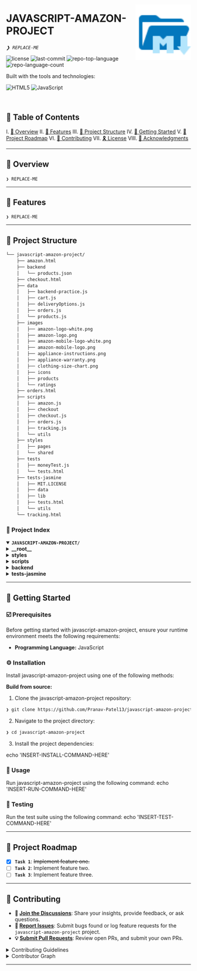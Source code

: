 <div align="left" style="position: relative;">
<img src="https://raw.githubusercontent.com/PKief/vscode-material-icon-theme/ec559a9f6bfd399b82bb44393651661b08aaf7ba/icons/folder-markdown-open.svg" align="right" width="30%" style="margin: -20px 0 0 20px;">
<h1>JAVASCRIPT-AMAZON-PROJECT</h1>
<p align="left">
	<em><code>❯ REPLACE-ME</code></em>
</p>
<p align="left">
	<img src="https://img.shields.io/github/license/Pranav-Patel13/javascript-amazon-project?style=flat-square&logo=opensourceinitiative&logoColor=white&color=0080ff" alt="license">
	<img src="https://img.shields.io/github/last-commit/Pranav-Patel13/javascript-amazon-project?style=flat-square&logo=git&logoColor=white&color=0080ff" alt="last-commit">
	<img src="https://img.shields.io/github/languages/top/Pranav-Patel13/javascript-amazon-project?style=flat-square&color=0080ff" alt="repo-top-language">
	<img src="https://img.shields.io/github/languages/count/Pranav-Patel13/javascript-amazon-project?style=flat-square&color=0080ff" alt="repo-language-count">
</p>
<p align="left">Built with the tools and technologies:</p>
<p align="left">
	<img src="https://img.shields.io/badge/HTML5-E34F26.svg?style=flat-square&logo=HTML5&logoColor=white" alt="HTML5">
	<img src="https://img.shields.io/badge/JavaScript-F7DF1E.svg?style=flat-square&logo=JavaScript&logoColor=black" alt="JavaScript">
</p>
</div>
<br clear="right">

## 🔗 Table of Contents

I. [📍 Overview](#-overview)
II. [👾 Features](#-features)
III. [📁 Project Structure](#-project-structure)
IV. [🚀 Getting Started](#-getting-started)
V. [📌 Project Roadmap](#-project-roadmap)
VI. [🔰 Contributing](#-contributing)
VII. [🎗 License](#-license)
VIII. [🙌 Acknowledgments](#-acknowledgments)

---

## 📍 Overview

<code>❯ REPLACE-ME</code>

---

## 👾 Features

<code>❯ REPLACE-ME</code>

---

## 📁 Project Structure

```sh
└── javascript-amazon-project/
    ├── amazon.html
    ├── backend
    │   └── products.json
    ├── checkout.html
    ├── data
    │   ├── backend-practice.js
    │   ├── cart.js
    │   ├── deliveryOptions.js
    │   ├── orders.js
    │   └── products.js
    ├── images
    │   ├── amazon-logo-white.png
    │   ├── amazon-logo.png
    │   ├── amazon-mobile-logo-white.png
    │   ├── amazon-mobile-logo.png
    │   ├── appliance-instructions.png
    │   ├── appliance-warranty.png
    │   ├── clothing-size-chart.png
    │   ├── icons
    │   ├── products
    │   └── ratings
    ├── orders.html
    ├── scripts
    │   ├── amazon.js
    │   ├── checkout
    │   ├── checkout.js
    │   ├── orders.js
    │   ├── tracking.js
    │   └── utils
    ├── styles
    │   ├── pages
    │   └── shared
    ├── tests
    │   ├── moneyTest.js
    │   └── tests.html
    ├── tests-jasmine
    │   ├── MIT.LICENSE
    │   ├── data
    │   ├── lib
    │   ├── tests.html
    │   └── utils
    └── tracking.html
```


### 📂 Project Index
<details open>
	<summary><b><code>JAVASCRIPT-AMAZON-PROJECT/</code></b></summary>
	<details> <!-- __root__ Submodule -->
		<summary><b>__root__</b></summary>
		<blockquote>
			<table>
			<tr>
				<td><b><a href='https://github.com/Pranav-Patel13/javascript-amazon-project/blob/master/tracking.html'>tracking.html</a></b></td>
				<td><code>❯ REPLACE-ME</code></td>
			</tr>
			<tr>
				<td><b><a href='https://github.com/Pranav-Patel13/javascript-amazon-project/blob/master/amazon.html'>amazon.html</a></b></td>
				<td><code>❯ REPLACE-ME</code></td>
			</tr>
			<tr>
				<td><b><a href='https://github.com/Pranav-Patel13/javascript-amazon-project/blob/master/checkout.html'>checkout.html</a></b></td>
				<td><code>❯ REPLACE-ME</code></td>
			</tr>
			<tr>
				<td><b><a href='https://github.com/Pranav-Patel13/javascript-amazon-project/blob/master/orders.html'>orders.html</a></b></td>
				<td><code>❯ REPLACE-ME</code></td>
			</tr>
			</table>
		</blockquote>
	</details>
	<details> <!-- styles Submodule -->
		<summary><b>styles</b></summary>
		<blockquote>
			<details>
				<summary><b>shared</b></summary>
				<blockquote>
					<table>
					<tr>
						<td><b><a href='https://github.com/Pranav-Patel13/javascript-amazon-project/blob/master/styles/shared/general.css'>general.css</a></b></td>
						<td><code>❯ REPLACE-ME</code></td>
					</tr>
					<tr>
						<td><b><a href='https://github.com/Pranav-Patel13/javascript-amazon-project/blob/master/styles/shared/amazon-header.css'>amazon-header.css</a></b></td>
						<td><code>❯ REPLACE-ME</code></td>
					</tr>
					</table>
				</blockquote>
			</details>
			<details>
				<summary><b>pages</b></summary>
				<blockquote>
					<table>
					<tr>
						<td><b><a href='https://github.com/Pranav-Patel13/javascript-amazon-project/blob/master/styles/pages/orders.css'>orders.css</a></b></td>
						<td><code>❯ REPLACE-ME</code></td>
					</tr>
					<tr>
						<td><b><a href='https://github.com/Pranav-Patel13/javascript-amazon-project/blob/master/styles/pages/amazon.css'>amazon.css</a></b></td>
						<td><code>❯ REPLACE-ME</code></td>
					</tr>
					<tr>
						<td><b><a href='https://github.com/Pranav-Patel13/javascript-amazon-project/blob/master/styles/pages/tracking.css'>tracking.css</a></b></td>
						<td><code>❯ REPLACE-ME</code></td>
					</tr>
					</table>
					<details>
						<summary><b>checkout</b></summary>
						<blockquote>
							<table>
							<tr>
								<td><b><a href='https://github.com/Pranav-Patel13/javascript-amazon-project/blob/master/styles/pages/checkout/checkout.css'>checkout.css</a></b></td>
								<td><code>❯ REPLACE-ME</code></td>
							</tr>
							<tr>
								<td><b><a href='https://github.com/Pranav-Patel13/javascript-amazon-project/blob/master/styles/pages/checkout/checkout-header.css'>checkout-header.css</a></b></td>
								<td><code>❯ REPLACE-ME</code></td>
							</tr>
							</table>
						</blockquote>
					</details>
				</blockquote>
			</details>
		</blockquote>
	</details>
	<details> <!-- scripts Submodule -->
		<summary><b>scripts</b></summary>
		<blockquote>
			<table>
			<tr>
				<td><b><a href='https://github.com/Pranav-Patel13/javascript-amazon-project/blob/master/scripts/checkout.js'>checkout.js</a></b></td>
				<td><code>❯ REPLACE-ME</code></td>
			</tr>
			<tr>
				<td><b><a href='https://github.com/Pranav-Patel13/javascript-amazon-project/blob/master/scripts/tracking.js'>tracking.js</a></b></td>
				<td><code>❯ REPLACE-ME</code></td>
			</tr>
			<tr>
				<td><b><a href='https://github.com/Pranav-Patel13/javascript-amazon-project/blob/master/scripts/amazon.js'>amazon.js</a></b></td>
				<td><code>❯ REPLACE-ME</code></td>
			</tr>
			<tr>
				<td><b><a href='https://github.com/Pranav-Patel13/javascript-amazon-project/blob/master/scripts/orders.js'>orders.js</a></b></td>
				<td><code>❯ REPLACE-ME</code></td>
			</tr>
			</table>
			<details>
				<summary><b>checkout</b></summary>
				<blockquote>
					<table>
					<tr>
						<td><b><a href='https://github.com/Pranav-Patel13/javascript-amazon-project/blob/master/scripts/checkout/orderSummary.js'>orderSummary.js</a></b></td>
						<td><code>❯ REPLACE-ME</code></td>
					</tr>
					<tr>
						<td><b><a href='https://github.com/Pranav-Patel13/javascript-amazon-project/blob/master/scripts/checkout/paymentSummary.js'>paymentSummary.js</a></b></td>
						<td><code>❯ REPLACE-ME</code></td>
					</tr>
					</table>
				</blockquote>
			</details>
			<details>
				<summary><b>utils</b></summary>
				<blockquote>
					<table>
					<tr>
						<td><b><a href='https://github.com/Pranav-Patel13/javascript-amazon-project/blob/master/scripts/utils/money.js'>money.js</a></b></td>
						<td><code>❯ REPLACE-ME</code></td>
					</tr>
					</table>
				</blockquote>
			</details>
		</blockquote>
	</details>
	<details> <!-- backend Submodule -->
		<summary><b>backend</b></summary>
		<blockquote>
			<table>
			<tr>
				<td><b><a href='https://github.com/Pranav-Patel13/javascript-amazon-project/blob/master/backend/products.json'>products.json</a></b></td>
				<td><code>❯ REPLACE-ME</code></td>
			</tr>
			</table>
		</blockquote>
	</details>
	<details> <!-- tests-jasmine Submodule -->
		<summary><b>tests-jasmine</b></summary>
		<blockquote>
			<table>
			<tr>
				<td><b><a href='https://github.com/Pranav-Patel13/javascript-amazon-project/blob/master/tests-jasmine/tests.html'>tests.html</a></b></td>
				<td><code>❯ REPLACE-ME</code></td>
			</tr>
			<tr>
				<td><b><a href='https://github.com/Pranav-Patel13/javascript-amazon-project/blob/master/tests-jasmine/MIT.LICENSE'>MIT.LICENSE</a></b></td>
				<td><code>❯ REPLACE-ME</code></td>
			</tr>
			</table>
			<details>
				<summary><b>lib</b></summary>
				<blockquote>
					<details>
						<summary><b>jasmine-5.1.1</b></summary>
						<blockquote>
							<table>
							<tr>
								<td><b><a href='https://github.com/Pranav-Patel13/javascript-amazon-project/blob/master/tests-jasmine/lib/jasmine-5.1.1/jasmine.js'>jasmine.js</a></b></td>
								<td><code>❯ REPLACE-ME</code></td>
							</tr>
							<tr>
								<td><b><a href='https://github.com/Pranav-Patel13/javascript-amazon-project/blob/master/tests-jasmine/lib/jasmine-5.1.1/jasmine.css'>jasmine.css</a></b></td>
								<td><code>❯ REPLACE-ME</code></td>
							</tr>
							<tr>
								<td><b><a href='https://github.com/Pranav-Patel13/javascript-amazon-project/blob/master/tests-jasmine/lib/jasmine-5.1.1/boot0.js'>boot0.js</a></b></td>
								<td><code>❯ REPLACE-ME</code></td>
							</tr>
							<tr>
								<td><b><a href='https://github.com/Pranav-Patel13/javascript-amazon-project/blob/master/tests-jasmine/lib/jasmine-5.1.1/boot1.js'>boot1.js</a></b></td>
								<td><code>❯ REPLACE-ME</code></td>
							</tr>
							<tr>
								<td><b><a href='https://github.com/Pranav-Patel13/javascript-amazon-project/blob/master/tests-jasmine/lib/jasmine-5.1.1/jasmine-html.js'>jasmine-html.js</a></b></td>
								<td><code>❯ REPLACE-ME</code></td>
							</tr>
							</table>
						</blockquote>
					</details>
				</blockquote>
			</details>
			<details>
				<summary><b>utils</b></summary>
				<blockquote>
					<table>
					<tr>
						<td><b><a href='https://github.com/Pranav-Patel13/javascript-amazon-project/blob/master/tests-jasmine/utils/moneyTest.js'>moneyTest.js</a></b></td>
						<td><code>❯ REPLACE-ME</code></td>
					</tr>
					</table>
				</blockquote>
			</details>
		</blockquote>
	</details>
</details>

---
## 🚀 Getting Started

### ☑️ Prerequisites

Before getting started with javascript-amazon-project, ensure your runtime environment meets the following requirements:

- **Programming Language:** JavaScript


### ⚙️ Installation

Install javascript-amazon-project using one of the following methods:

**Build from source:**

1. Clone the javascript-amazon-project repository:
```sh
❯ git clone https://github.com/Pranav-Patel13/javascript-amazon-project
```

2. Navigate to the project directory:
```sh
❯ cd javascript-amazon-project
```

3. Install the project dependencies:

echo 'INSERT-INSTALL-COMMAND-HERE'



### 🤖 Usage
Run javascript-amazon-project using the following command:
echo 'INSERT-RUN-COMMAND-HERE'

### 🧪 Testing
Run the test suite using the following command:
echo 'INSERT-TEST-COMMAND-HERE'

---
## 📌 Project Roadmap

- [X] **`Task 1`**: <strike>Implement feature one.</strike>
- [ ] **`Task 2`**: Implement feature two.
- [ ] **`Task 3`**: Implement feature three.

---

## 🔰 Contributing

- **💬 [Join the Discussions](https://github.com/Pranav-Patel13/javascript-amazon-project/discussions)**: Share your insights, provide feedback, or ask questions.
- **🐛 [Report Issues](https://github.com/Pranav-Patel13/javascript-amazon-project/issues)**: Submit bugs found or log feature requests for the `javascript-amazon-project` project.
- **💡 [Submit Pull Requests](https://github.com/Pranav-Patel13/javascript-amazon-project/blob/main/CONTRIBUTING.md)**: Review open PRs, and submit your own PRs.

<details closed>
<summary>Contributing Guidelines</summary>

1. **Fork the Repository**: Start by forking the project repository to your github account.
2. **Clone Locally**: Clone the forked repository to your local machine using a git client.
   ```sh
   git clone https://github.com/Pranav-Patel13/javascript-amazon-project
   ```
3. **Create a New Branch**: Always work on a new branch, giving it a descriptive name.
   ```sh
   git checkout -b new-feature-x
   ```
4. **Make Your Changes**: Develop and test your changes locally.
5. **Commit Your Changes**: Commit with a clear message describing your updates.
   ```sh
   git commit -m 'Implemented new feature x.'
   ```
6. **Push to github**: Push the changes to your forked repository.
   ```sh
   git push origin new-feature-x
   ```
7. **Submit a Pull Request**: Create a PR against the original project repository. Clearly describe the changes and their motivations.
8. **Review**: Once your PR is reviewed and approved, it will be merged into the main branch. Congratulations on your contribution!
</details>

<details closed>
<summary>Contributor Graph</summary>
<br>
<p align="left">
   <a href="https://github.com{/Pranav-Patel13/javascript-amazon-project/}graphs/contributors">
      <img src="https://contrib.rocks/image?repo=Pranav-Patel13/javascript-amazon-project">
   </a>
</p>
</details>

---
